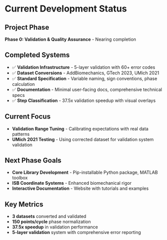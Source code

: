 # Current Development Status

## Project Phase
**Phase 0: Validation & Quality Assurance** - Nearing completion

## Completed Systems
- ✅ **Validation Infrastructure** - 5-layer validation with 60+ error codes
- ✅ **Dataset Conversions** - AddBiomechanics, GTech 2023, UMich 2021
- ✅ **Standard Specification** - Variable naming, sign conventions, phase calculation
- ✅ **Documentation** - Minimal user-facing docs, comprehensive technical specs
- ✅ **Step Classification** - 37.5x validation speedup with visual overlays

## Current Focus
- **Validation Range Tuning** - Calibrating expectations with real data patterns
- **UMich 2021 Testing** - Using corrected dataset for validation system validation

## Next Phase Goals
- **Core Library Development** - Pip-installable Python package, MATLAB toolbox  
- **ISB Coordinate Systems** - Enhanced biomechanical rigor
- **Interactive Documentation** - Website with tutorials and examples

## Key Metrics
- **3 datasets** converted and validated
- **150 points/cycle** phase normalization
- **37.5x speedup** in validation performance
- **5-layer validation** system with comprehensive error reporting